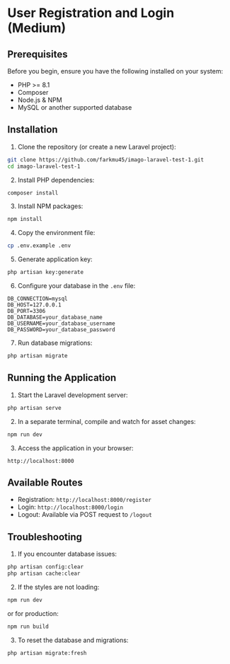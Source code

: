 # User Registration and Login (Medium)

## Prerequisites

Before you begin, ensure you have the following installed on your system:
- PHP >= 8.1
- Composer
- Node.js & NPM
- MySQL or another supported database

## Installation

1. Clone the repository (or create a new Laravel project):
```bash
git clone https://github.com/farkmu45/imago-laravel-test-1.git
cd imago-laravel-test-1
```

2. Install PHP dependencies:
```bash
composer install
```

3. Install NPM packages:
```bash
npm install
```

4. Copy the environment file:
```bash
cp .env.example .env
```

5. Generate application key:
```bash
php artisan key:generate
```

6. Configure your database in the `.env` file:
```env
DB_CONNECTION=mysql
DB_HOST=127.0.0.1
DB_PORT=3306
DB_DATABASE=your_database_name
DB_USERNAME=your_database_username
DB_PASSWORD=your_database_password
```

7. Run database migrations:
```bash
php artisan migrate
```

## Running the Application

1. Start the Laravel development server:
```bash
php artisan serve
```

2. In a separate terminal, compile and watch for asset changes:
```bash
npm run dev
```

3. Access the application in your browser:
```
http://localhost:8000
```

## Available Routes

- Registration: `http://localhost:8000/register`
- Login: `http://localhost:8000/login`
- Logout: Available via POST request to `/logout`

## Troubleshooting

1. If you encounter database issues:
```bash
php artisan config:clear
php artisan cache:clear
```

2. If the styles are not loading:
```bash
npm run dev
```
or for production:
```bash
npm run build
```

3. To reset the database and migrations:
```bash
php artisan migrate:fresh
```
